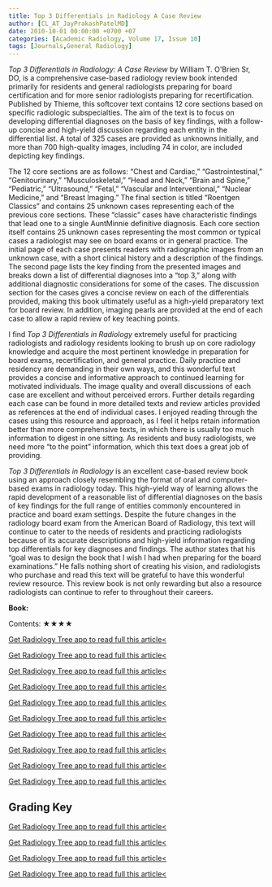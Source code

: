 ```yaml
---
title: Top 3 Differentials in Radiology A Case Review
author: [CL_AT_JayPrakashPatelMD]
date: 2010-10-01 00:00:00 +0700 +07
categories: [Academic Radiology, Volume 17, Issue 10]
tags: [Journals,General Radiology]
---
```

_Top 3 Differentials in Radiology: A Case Review_ by William T. O'Brien Sr, DO, is a comprehensive case-based radiology review book intended primarily for residents and general radiologists preparing for board certification and for more senior radiologists preparing for recertification. Published by Thieme, this softcover text contains 12 core sections based on specific radiologic subspecialties. The aim of the text is to focus on developing differential diagnoses on the basis of key findings, with a follow-up concise and high-yield discussion regarding each entity in the differential list. A total of 325 cases are provided as unknowns initially, and more than 700 high-quality images, including 74 in color, are included depicting key findings.

The 12 core sections are as follows: “Chest and Cardiac,” “Gastrointestinal,” “Genitourinary,” “Musculoskeletal,” “Head and Neck,” “Brain and Spine,” “Pediatric,” “Ultrasound,” “Fetal,” “Vascular and Interventional,” “Nuclear Medicine,” and “Breast Imaging.” The final section is titled “Roentgen Classics” and contains 25 unknown cases representing each of the previous core sections. These “classic” cases have characteristic findings that lead one to a single AuntMinnie definitive diagnosis. Each core section itself contains 25 unknown cases representing the most common or typical cases a radiologist may see on board exams or in general practice. The initial page of each case presents readers with radiographic images from an unknown case, with a short clinical history and a description of the findings. The second page lists the key finding from the presented images and breaks down a list of differential diagnoses into a “top 3,” along with additional diagnostic considerations for some of the cases. The discussion section for the cases gives a concise review on each of the differentials provided, making this book ultimately useful as a high-yield preparatory text for board review. In addition, imaging pearls are provided at the end of each case to allow a rapid review of key teaching points.

I find _Top 3 Differentials in Radiology_ extremely useful for practicing radiologists and radiology residents looking to brush up on core radiology knowledge and acquire the most pertinent knowledge in preparation for board exams, recertification, and general practice. Daily practice and residency are demanding in their own ways, and this wonderful text provides a concise and informative approach to continued learning for motivated individuals. The image quality and overall discussions of each case are excellent and without perceived errors. Further details regarding each case can be found in more detailed texts and review articles provided as references at the end of individual cases. I enjoyed reading through the cases using this resource and approach, as I feel it helps retain information better than more comprehensive texts, in which there is usually too much information to digest in one sitting. As residents and busy radiologists, we need more “to the point” information, which this text does a great job of providing.

_Top 3 Differentials in Radiology_ is an excellent case-based review book using an approach closely resembling the format of oral and computer-based exams in radiology today. This high-yield way of learning allows the rapid development of a reasonable list of differential diagnoses on the basis of key findings for the full range of entities commonly encountered in practice and board exam settings. Despite the future changes in the radiology board exam from the American Board of Radiology, this text will continue to cater to the needs of residents and practicing radiologists because of its accurate descriptions and high-yield information regarding top differentials for key diagnoses and findings. The author states that his “goal was to design the book that I wish I had when preparing for the board examinations.” He falls nothing short of creating his vision, and radiologists who purchase and read this text will be grateful to have this wonderful review resource. This review book is not only rewarding but also a resource radiologists can continue to refer to throughout their careers.

**Book:**

Contents: ★★★★

[Get Radiology Tree app to read full this article<](https://clinicalpub.com/app)

[Get Radiology Tree app to read full this article<](https://clinicalpub.com/app)

[Get Radiology Tree app to read full this article<](https://clinicalpub.com/app)

[Get Radiology Tree app to read full this article<](https://clinicalpub.com/app)

[Get Radiology Tree app to read full this article<](https://clinicalpub.com/app)

[Get Radiology Tree app to read full this article<](https://clinicalpub.com/app)

[Get Radiology Tree app to read full this article<](https://clinicalpub.com/app)

[Get Radiology Tree app to read full this article<](https://clinicalpub.com/app)

[Get Radiology Tree app to read full this article<](https://clinicalpub.com/app)

[Get Radiology Tree app to read full this article<](https://clinicalpub.com/app)

## Grading Key

[Get Radiology Tree app to read full this article<](https://clinicalpub.com/app)

[Get Radiology Tree app to read full this article<](https://clinicalpub.com/app)

[Get Radiology Tree app to read full this article<](https://clinicalpub.com/app)

[Get Radiology Tree app to read full this article<](https://clinicalpub.com/app)